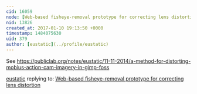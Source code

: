 ```yaml
---
cid: 16059
node: [Web-based fisheye-removal prototype for correcting lens distortion](../notes/warren/12-30-2016/web-based-fisheye-removal-prototype-for-correcting-lens-distortion)
nid: 13826
created_at: 2017-01-10 19:13:50 +0000
timestamp: 1484075630
uid: 379
author: [eustatic](../profile/eustatic)
---
```


See https://publiclab.org/notes/eustatic/11-11-2014/a-method-for-distorting-mobius-action-cam-imagery-in-gimp-foss



[eustatic](../profile/eustatic) replying to: [Web-based fisheye-removal prototype for correcting lens distortion](../notes/warren/12-30-2016/web-based-fisheye-removal-prototype-for-correcting-lens-distortion)

